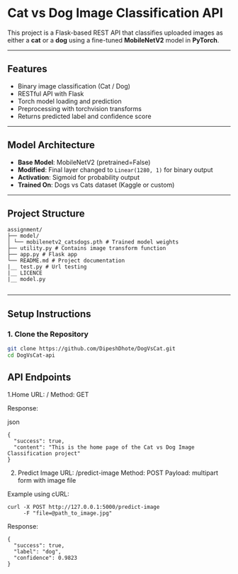 # Cat vs Dog Image Classification API

This project is a Flask-based REST API that classifies uploaded images as either a **cat** or a **dog** using a fine-tuned **MobileNetV2** model in **PyTorch**.

---

##  Features

- Binary image classification (Cat / Dog)
- RESTful API with Flask
- Torch model loading and prediction
- Preprocessing with torchvision transforms
- Returns predicted label and confidence score

---

##  Model Architecture

- **Base Model**: MobileNetV2 (pretrained=False)
- **Modified**: Final layer changed to `Linear(1280, 1)` for binary output
- **Activation**: Sigmoid for probability output
- **Trained On**: Dogs vs Cats dataset (Kaggle or custom)

---

##  Project Structure
```
assignment/
├── model/
│ └── mobilenetv2_catsdogs.pth # Trained model weights
├── utility.py # Contains image transform function
├── app.py # Flask app
└── README.md # Project documentation
|__ test.py # Url testing
|__ LICENCE
|__ model.py


```

---

## Setup Instructions

### 1. Clone the Repository

```bash
git clone https://github.com/DipeshDhote/DogVsCat.git
cd DogVsCat-api
```

## API Endpoints

1.Home
URL: /
Method: GET

Response:

json
```
{
  "success": true,
  "content": "This is the home page of the Cat vs Dog Image Classification project"
}
```
2. Predict Image
URL: /predict-image
Method: POST
Payload: multipart form with image file

Example using cURL:

```
curl -X POST http://127.0.0.1:5000/predict-image
     -F "file=@path_to_image.jpg"
```
Response:

```
{
  "success": true,
  "label": "dog",
  "confidence": 0.9823
}
```
